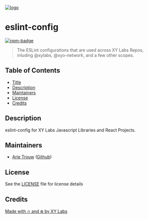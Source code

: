 [![logo][]](https://xylabs.com)

# eslint-config

[![npm-badge][]][npm-link]

> The ESLint configurations that are used across XY Labs Repos, inluding @xylabs, @xyo-network, and a few other scopes.

## Table of Contents

-   [Title](#eslint-config)
-   [Description](#description)
-   [Maintainers](#maintainers)
-   [License](#license)
-   [Credits](#credits)

## Description

eslint-config for XY Labs Javascript Libraries and React Projects.

## Maintainers

-   [Arie Trouw](https://arietrouw.com) ([Github](https://github.com/arietrouw))

## License

See the [LICENSE](LICENSE) file for license details

## Credits

[Made with 🔥 and ❄️ by XY Labs](https://xylabs.com)

[logo]: https://cdn.xy.company/img/brand/XYPersistentCompany_Logo_Icon_Colored.svg
[npm-badge]: https://img.shields.io/npm/v/@xylabs/eslint-config.svg
[npm-link]: https://www.npmjs.com/package/@xylabs/eslint-config
